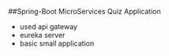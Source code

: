 ##Spring-Boot MicroServices Quiz Application
- used api gateway
- eureka server
- basic small application
